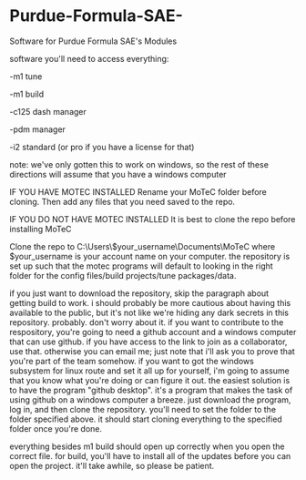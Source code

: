 # Purdue-Formula-SAE-
Software for Purdue Formula SAE's Modules

software you'll need to access everything:

-m1 tune

-m1 build

-c125 dash manager

-pdm manager

-i2 standard (or pro if you have a license for that)

note: we've only gotten this to work on windows, so the rest of these directions will assume that you have a windows computer

IF YOU HAVE MOTEC INSTALLED
Rename your MoTeC folder before cloning.  Then add any files that you need saved to the repo.

IF YOU DO NOT HAVE MOTEC INSTALLED
It is best to clone the repo before installing MoTeC

Clone the repo to C:\Users\\$your_username\Documents\MoTeC where $your_username is your account name on your computer. the repository is set up such that the motec programs will default to looking in the right folder for the config files/build projects/tune packages/data.

if you just want to download the repository, skip the paragraph about getting build to work. i should probably be more cautious about having this available to the public, but it's not like we're hiding any dark secrets in this repository. probably. don't worry about it. if you want to contribute to the respository, you're going to need a github account and a windows computer that can use github. if you have access to the link to join as a collaborator, use that. otherwise you can email me; just note that i'll ask you to prove that you're part of the team somehow. if you want to got the windows subsystem for linux route and set it all up for yourself, i'm going to assume that you know what you're doing or can figure it out. the easiest solution is to have the program "github desktop". it's a program that makes the task of using github on a windows computer a breeze. just download the program, log in, and then clone the repository. you'll need to set the folder to the folder specified above. it should start cloning everything to the specified folder once you're done.

everything besides m1 build should open up correctly when you open the correct file. for build, you'll have to install all of the updates before you can open the project. it'll take awhile, so please be patient. 
